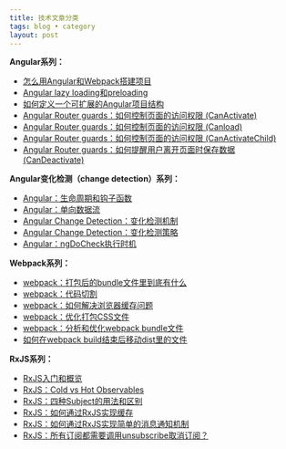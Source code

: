 ```yaml
---
title: 技术文章分类
tags: blog • category
layout: post
---
```


**Angular系列：**
- [怎么用Angular和Webpack搭建项目](https://limeii.github.io/2018/09/angular-webpack/)
- [Angular lazy loading和preloading](https://limeii.github.io/2018/09/angular-lazy-loading/)
- [如何定义一个可扩展的Angular项目结构](https://limeii.github.io/2018/10/angular-scalable-project-structure/)
- [Angular Router guards：如何控制页面的访问权限 (CanActivate)](https://limeii.github.io/2018/10/angular-routing-guards/)
- [Angular Router guards：如何控制页面的访问权限 (Canload)](https://limeii.github.io/2018/11/angular-routing-guard-canload/)
- [Angular Router guards：如何控制页面的访问权限 (CanActivateChild)](https://limeii.github.io/2018/11/angular-routing-guard-CanActivateChild)
- [Angular Router guards：如何提醒用户离开页面时保存数据 (CanDeactivate)](https://limeii.github.io/2018/11/angular-routing-guard-candeactivate)

**Angular变化检测（change detection）系列：**
- [Angular：生命周期和钩子函数](https://limeii.github.io/2019/06/angular-lifecycle-hooks/)
- [Angular：单向数据流](https://limeii.github.io/2019/06/angular-unidirectional-data-flow/)
- [Angular Change Detection：变化检测机制](https://limeii.github.io/2019/06/angular-changedetection/)
- [Angular Change Detection：变化检测策略](https://limeii.github.io/2019/06/angular-changeDetectionStrategy-OnPush/)
- [Angular：ngDoCheck执行时机](https://limeii.github.io/2019/06/angular-ngdocheck-onpush-strategy/)

**Webpack系列：**
- [webpack：打包后的bundle文件里到底有什么](https://limeii.github.io/2018/10/webpack-what-in-bundle/)
- [webpack：代码切割](https://limeii.github.io/2018/10/webpack-code-splitting/)
- [webpack：如何解决浏览器缓存问题](https://limeii.github.io/2018/10/webpack-caching/)
- [webpack：优化打包CSS文件](https://limeii.github.io/2018/10/webpack-css-extract/)
- [webpack：分析和优化webpack bundle文件](https://limeii.github.io/2018/09/webpack-bundle-analyzer/)
- [如何在webpack build结束后移动dist里的文件](https://limeii.github.io/2018/09/issues-webpack-file-management/)

**RxJS系列：**
- [RxJS入门和概览](https://limeii.github.io/2019/07/rxjs-introduce/)
- [RxJS：Cold vs Hot Observables](https://limeii.github.io/2019/07/rxjs-coldhot-observable/)
- [RxJS：四种Subject的用法和区别](https://limeii.github.io/2019/07/rxjs-subject/)
- [RxJS：如何通过RxJS实现缓存](https://limeii.github.io/2019/08/rxjs-caching/)
- [RxJS：如何通过RxJS实现简单的消息通知机制](https://limeii.github.io/2019/08/rxjs-notification/)
- [RxJS：所有订阅都需要调用unsubscribe取消订阅？](https://limeii.github.io/2019/08/rxjs-unsubscribe/)